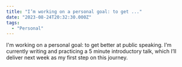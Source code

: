 ```yaml
---
title: "I’m working on a personal goal: to get ..."
date: "2023-08-24T20:32:30.000Z"
tags: 
  - "Personal"
---
```


I'm working on a personal goal: to get better at public speaking. I’m currently writing and practicing a 5 minute introductory talk, which I’ll deliver next week as my first step on this journey.
